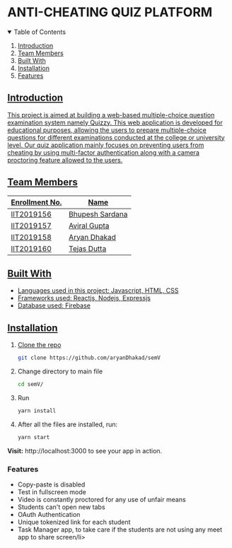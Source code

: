 # ANTI-CHEATING QUIZ PLATFORM

<!-- TABLE OF CONTENTS -->
<details open="open">
  <summary>Table of Contents</summary>
  <ol>
    <li><a href="#introduction">Introduction</li>
    <li><a href="#team-members">Team Members</li>
    <li><a href="#built-with">Built With</li>
    <li><a href="#installation">Installation</li>
    <li><a href="#Features">Features</li>
  </ol>
</details>


## Introduction
This project is aimed at building a web-based multiple-choice question examination system namely Quizzy. This web application is developed for educational purposes, allowing the users to prepare multiple-choice questions for different examinations conducted at the college or university level. Our quiz application mainly focuses on preventing users from cheating by using multi-factor authentication along with a camera proctoring feature allowed to the users.

## Team Members
|   Enrollment No.  |   Name   |  
|   --------------  |   ----   | 
|    IIT2019156  |  Bhupesh Sardana  |  
|    IIT2019157  |  Aviral Gupta| 
|    IIT2019158  |  Aryan Dhakad|
|    IIT2019160  |  Tejas Dutta    |



## Built With
<ul>
   <li>Languages used in this project: Javascript, HTML, CSS</li>
   <li>Frameworks used: Reactjs, Nodejs, Expressjs</li>
   <li>Database used: Firebase</li>
</ul>


## Installation


1. Clone the repo
   ```sh
   git clone https://github.com/aryanDhakad/semV
   ```
2. Change directory to main file
   ```sh
   cd semV/
   ```

3. Run 
   ```sh
   yarn install
   ```

4. After all the files are installed, run:
   ```sh
   yarn start
   ```
<strong>Visit:</strong>  http://localhost:3000 to see your app in action.

### Features 
<ul>
  <li>Copy-paste is disabled</li>
  <li>Test in fullscreen mode</li>
  <li>Video is constantly proctored for any use of unfair means</li>
  <li>Students can't open new tabs</li>
  <li>OAuth Authentication</li>
  <li>Unique tokenized link for each student</li>
  <li>Task Manager app, to take care if the students are not using any meet app to share screen/li>
</ul>
